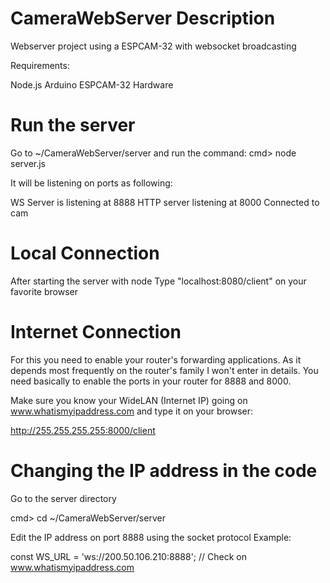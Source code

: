 # CameraWebServer Description
Webserver project using a ESPCAM-32 with websocket broadcasting

Requirements:

Node.js
Arduino ESPCAM-32 Hardware

# Run the server
Go to ~/CameraWebServer/server and run the command:
cmd> node server.js

It will be listening on ports as following:

WS Server is listening at 8888
HTTP server listening at 8000
Connected to cam

# Local Connection
After starting the server with node
Type "localhost:8080/client" on your favorite browser

# Internet Connection
For this you need to enable your router's forwarding applications.
As it depends most frequently on the router's family I won't enter in details.
You need basically to enable the ports in your router for 8888 and 8000.
 
Make sure you know your WideLAN (Internet IP) going on www.whatismyipaddress.com
and type it on your browser:

http://255.255.255.255:8000/client

# Changing the IP address in the code
Go to the server directory

cmd> cd ~/CameraWebServer/server

Edit the IP address on port 8888 using the socket protocol
Example:

const WS_URL = 'ws://200.50.106.210:8888'; // Check on www.whatismyipaddress.com
